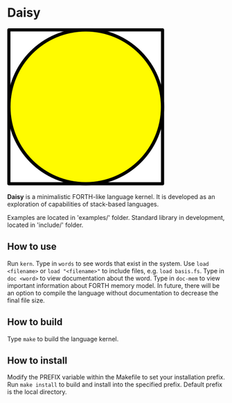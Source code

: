 Daisy
================================================================================
![Logo](./daisy.svg)

**Daisy** is a minimalistic FORTH-like language kernel. It is developed as an
exploration of capabilities of stack-based languages.

Examples are located in 'examples/' folder.
Standard library in development, located in 'include/' folder.

## How to use
Run `kern`. Type in `words` to see
words that exist in the system. Use `load <filename>` or `load "<filename>"` to
include files, e.g. `load basis.fs`. Type in `doc <word>` to view
documentation about the word. Type in `doc-mem` to view important
information about FORTH memory model.
In future, there will be an option to compile the language without
documentation to decrease the final file size.

## How to build
Type `make` to build the language kernel.

## How to install
Modify the PREFIX variable within the Makefile to set your installation prefix.
Run `make install` to build and install into the specified prefix. Default
prefix is the local directory.
